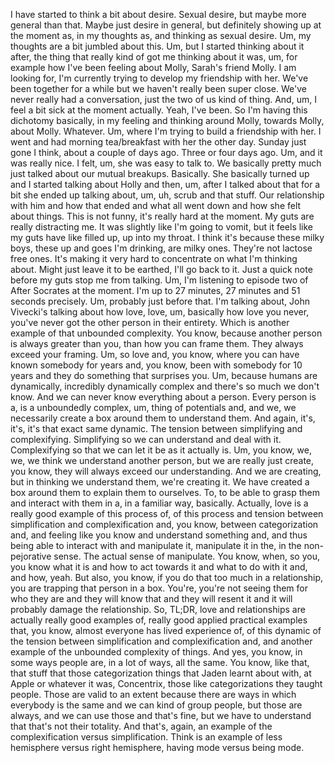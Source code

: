 ﻿I have started to think a bit about desire.
Sexual desire, but maybe more general than that.
Maybe just desire in general, but definitely showing up at the moment as, in my thoughts as, and thinking as sexual desire.
Um, my thoughts are a bit jumbled about this.
Um, but I started thinking about it after, the thing that really kind of got me thinking about it was, um,
for example how I've been feeling about Molly, Sarah's friend Molly.
I am looking for, I'm currently trying to develop my friendship with her.
We've been together for a while but we haven't really been super close. We've never really had a conversation, just the two of us kind of thing.
And, um,
I feel a bit sick at the moment actually. Yeah, I've been. So I'm having this dichotomy basically, in my feeling and thinking around Molly, towards Molly, about Molly.
Whatever. Um, where I'm trying to build a friendship with her.
I went and had morning tea/breakfast with her the other day. Sunday just gone I think, about a couple of days ago.
Three or four days ago. Um, and it was really nice.
I felt, um, she was easy to talk to. We basically pretty much just talked about our mutual breakups. Basically.
She basically turned up and I started talking about Holly and then, um, after I talked about that for a bit she ended up talking about, um,
uh, scrub and that stuff. Our relationship with him and how that ended and what all went down and how she felt about things.
This is not funny, it's really hard at the moment. My guts are really distracting me.
It was slightly like I'm going to vomit, but it feels like my guts have like filled up, up into my throat.
I think it's because these milky boys, these up and goes I'm drinking, are milky ones. They're not lactose free ones.
It's making it very hard to concentrate on what I'm thinking about. Might just leave it to be earthed, I'll go back to it.
Just a quick note before my guts stop me from talking. Um, I'm listening to episode two of After Socrates at the moment.
I'm up to 27 minutes, 27 minutes and 51 seconds precisely. Um, probably just before that.
I'm talking about, John Vivecki's talking about how love, love, um, basically how love you never, you've never got the other person in their entirety.
Which is another example of that unbounded complexity. You know, because another person is always greater than you, than how you can frame them.
They always exceed your framing. Um, so love and, you know, where you can have known somebody for years and, you know, been with somebody for 10 years and they do something that surprises you.
Um, because humans are dynamically, incredibly dynamically complex and there's so much we don't know.
And we can never know everything about a person. Every person is a, is a unboundedly complex, um, thing of potentials and, and we, we necessarily create a box around them to understand them.
And again, it's, it's, it's that exact same dynamic. The tension between simplifying and complexifying.
Simplifying so we can understand and deal with it. Complexifying so that we can let it be as it actually is.
Um, you know, we, we, we think we understand another person, but we are really just create, you know, they will always exceed our understanding.
And we are creating, but in thinking we understand them, we're creating it. We have created a box around them to explain them to ourselves.
To, to be able to grasp them and interact with them in a, in a familiar way, basically.
Actually, love is a really good example of this process of, of this process and tension between simplification and complexification and, you know, between categorization and, and feeling like you know and understand something and, and thus being able to interact with and manipulate it, manipulate it in the, in the non-pejorative sense.
The actual sense of manipulate.
You know, when, so you, you know what it is and how to act towards it and what to do with it and, and how, yeah.
But also, you know, if you do that too much in a relationship, you are trapping that person in a box. You're, you're not seeing them for who they are and they will know that and they will resent it and it will probably damage the relationship.
So, TL;DR, love and relationships are actually really good examples of, really good applied practical examples that, you know, almost everyone has lived experience of, of this dynamic of the tension between simplification and complexification and, and another example of the unbounded complexity of things.
And yes, you know, in some ways people are, in a lot of ways, all the same. You know, like that, that stuff that those categorization things that Jaden learnt about with, at Apple or whatever it was, Concentrix, those like categorizations they taught people.
Those are valid to an extent because there are ways in which everybody is the same and we can kind of group people, but those are always, and we can use those and that's fine, but we have to understand that that's not their totality.
And that's, again, an example of the complexification versus simplification.
Think is an example of less hemisphere versus right hemisphere, having mode versus being mode.
